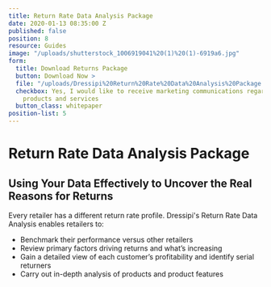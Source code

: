 ```yaml
---
title: Return Rate Data Analysis Package
date: 2020-01-13 08:35:00 Z
published: false
position: 8
resource: Guides
image: "/uploads/shutterstock_1006919041%20(1)%20(1)-6919a6.jpg"
form:
  title: Download Returns Package
  button: Download Now >
  file: "/uploads/Dressipi%20Return%20Rate%20Data%20Analysis%20Package.pdf"
  checkbox: Yes, I would like to receive marketing communications regarding Dressipi
    products and services
  button_class: whitepaper
position-list: 5
---
```


# Return Rate Data Analysis Package

## Using Your Data Effectively to Uncover the Real Reasons for Returns

Every retailer has a different return rate profile. Dressipi's Return Rate Data Analysis enables retailers to:

* Benchmark their performance versus other retailers
* Review primary factors driving returns and what’s increasing
* Gain a detailed view of each customer’s profitability and identify serial returners
* Carry out in-depth analysis of products and product features

